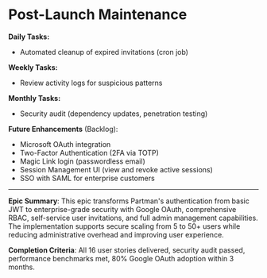 # Post-Launch Maintenance

**Daily Tasks:**
- Automated cleanup of expired invitations (cron job)

**Weekly Tasks:**
- Review activity logs for suspicious patterns

**Monthly Tasks:**
- Security audit (dependency updates, penetration testing)

**Future Enhancements** (Backlog):
- Microsoft OAuth integration
- Two-Factor Authentication (2FA via TOTP)
- Magic Link login (passwordless email)
- Session Management UI (view and revoke active sessions)
- SSO with SAML for enterprise customers

---

**Epic Summary**: This epic transforms Partman's authentication from basic JWT to enterprise-grade security with Google OAuth, comprehensive RBAC, self-service user invitations, and full admin management capabilities. The implementation supports secure scaling from 5 to 50+ users while reducing administrative overhead and improving user experience.

**Completion Criteria**: All 16 user stories delivered, security audit passed, performance benchmarks met, 80% Google OAuth adoption within 3 months.

